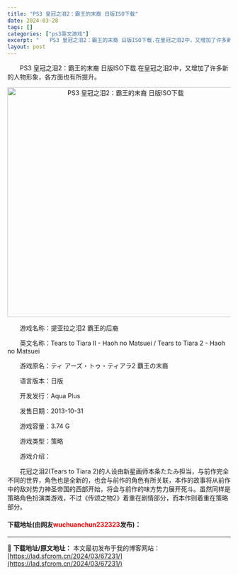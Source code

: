```yaml
---
title: "PS3 皇冠之泪2：霸王的末裔 日版ISO下载"
date: 2024-03-28
tags: []
categories: ["ps3英文游戏"]
excerpt: "　　PS3 皇冠之泪2：霸王的末裔 日版ISO下载.在皇冠之泪2中，又增加了许多新的人物形象，各方面也有所提升。 　　游戏名称：提亚拉之泪2 霸王的后裔 　　英文名称：Tears to Tiara II - Haoh no Matsuei / Tears to Tiara 2 - Haoh no M&hellip;"
layout: post
---
```


 <p>　　PS3 皇冠之泪2：霸王的末裔 日版ISO下载.在皇冠之泪2中，又增加了许多新的人物形象，各方面也有所提升。</p> <p align="center"><img align="" border="0" src="https://lad.sfcrom.cn/wp-content/uploads/2024/03/20240328_66051e36e7764.jpg" width="518" alt="PS3 皇冠之泪2：霸王的末裔 日版ISO下载" /></p> <p>　　游戏名称：提亚拉之泪2 霸王的后裔</p> <p>　　英文名称：Tears to Tiara II - Haoh no Matsuei / Tears to Tiara 2 - Haoh no Matsuei</p> <p>　　游戏原名：ティ アーズ・トゥ・ティアラ2 覇王の末裔</p> <p>　　语言版本：日版</p> <p>　　开发发行：Aqua Plus</p> <p>　　发售日期：2013-10-31</p> <p>　　游戏容量：3.74 G</p> <p>　　游戏类型：策略</p> <p>　　游戏介绍：</p> <p>　　花冠之泪2(Tears to Tiara 2)的人设由新星画师本条たたみ担当，与前作完全不同的世界，角色也是全新的，也会与前作的角色有所关联，本作的故事将从前作中的敌对势力神圣帝国的西部开始，将会与前作的味方势力展开死斗。虽然同样是策略角色扮演类游戏，不过《传颂之物2》着重在剧情部分，而本作则着重在策略部分。</p> <p><h4>下载地址(由网友<font color="red">wuchuanchun232323</font>发布)：</h4></p> 

---
📖 **下载地址/原文地址：** 本文最初发布于我的博客网站：[https://lad.sfcrom.cn/2024/03/67231/](https://lad.sfcrom.cn/2024/03/67231/)

